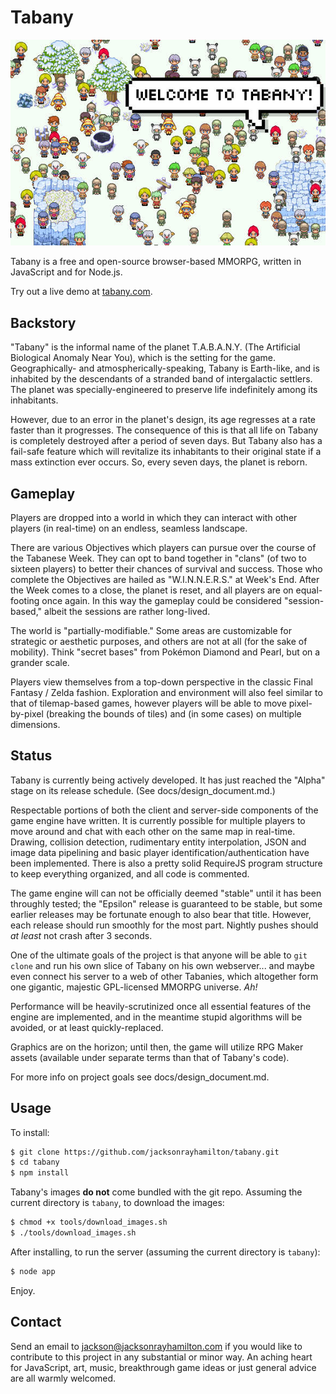 Tabany
======

![Screenshot of crowd of chibi characters on snow with the caption "Welcome to Tabany!".](screenshot.jpg "Screenshot")

Tabany is a free and open-source browser-based MMORPG, written in JavaScript and for Node.js.

Try out a live demo at [tabany.com](http://tabany.com).


Backstory
---------

"Tabany" is the informal name of the planet T.A.B.A.N.Y. (The Artificial Biological Anomaly Near You), which is the setting for the game. Geographically- and atmospherically-speaking, Tabany is Earth-like, and is inhabited by the descendants of a stranded band of intergalactic settlers. The planet was specially-engineered to preserve life indefinitely among its inhabitants.

However, due to an error in the planet's design, its age regresses at a rate faster than it progresses. The consequence of this is that all life on Tabany is completely destroyed after a period of seven days. But Tabany also has a fail-safe feature which will revitalize its inhabitants to their original state if a mass extinction ever occurs. So, every seven days, the planet is reborn.


Gameplay
--------

Players are dropped into a world in which they can interact with other players (in real-time) on an endless, seamless landscape. 

There are various Objectives which players can pursue over the course of the Tabanese Week. They can opt to band together in "clans" (of two to sixteen players) to better their chances of survival and success. Those who complete the Objectives are hailed as "W.I.N.N.E.R.S." at Week's End. After the Week comes to a close, the planet is reset, and all players are on equal-footing once again. In this way the gameplay could be considered "session-based," albeit the sessions are rather long-lived.

The world is "partially-modifiable." Some areas are customizable for strategic or aesthetic purposes, and others are not at all (for the sake of mobility). Think "secret bases" from Pokémon Diamond and Pearl, but on a grander scale.

Players view themselves from a top-down perspective in the classic Final Fantasy / Zelda fashion. Exploration and environment will also feel similar to that of tilemap-based games, however players will be able to move pixel-by-pixel (breaking the bounds of tiles) and (in some cases) on multiple dimensions.


Status
------

Tabany is currently being actively developed. It has just reached the "Alpha" stage on its release schedule. (See docs/design_document.md.)

Respectable portions of both the client and server-side components of the game engine have written. It is currently possible for multiple players to move around and chat with each other on the same map in real-time. Drawing, collision detection, rudimentary entity interpolation, JSON and image data pipelining and basic player identification/authentication have been implemented. There is also a pretty solid RequireJS program structure to keep everything organized, and all code is commented.

The game engine will can not be officially deemed "stable" until it has been throughly tested; the "Epsilon" release is guaranteed to be stable, but some earlier releases may be fortunate enough to also bear that title. However, each release should run smoothly for the most part. Nightly pushes should *at least* not crash after 3 seconds.

One of the ultimate goals of the project is that anyone will be able to `git clone` and run his own slice of Tabany on his own webserver... and maybe even connect his server to a web of other Tabanies, which altogether form one gigantic, majestic GPL-licensed MMORPG universe. *Ah!*

Performance will be heavily-scrutinized once all essential features of the engine are implemented, and in the meantime stupid algorithms will be avoided, or at least quickly-replaced.

Graphics are on the horizon; until then, the game will utilize RPG Maker assets (available under separate terms than that of Tabany's code).

For more info on project goals see docs/design_document.md.


Usage
-----

To install:

```bash
$ git clone https://github.com/jacksonrayhamilton/tabany.git
$ cd tabany
$ npm install
```

Tabany's images **do not** come bundled with the git repo. Assuming the current directory is `tabany`, to download the images:

```bash
$ chmod +x tools/download_images.sh
$ ./tools/download_images.sh
```

After installing, to run the server (assuming the current directory is `tabany`):

```bash
$ node app
```

Enjoy.


Contact
-------

Send an email to jackson@jacksonrayhamilton.com if you would like to contribute to this project in any substantial or minor way. An aching heart for JavaScript, art, music, breakthrough game ideas or just general advice are all warmly welcomed.
